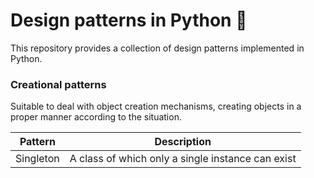 # Design patterns in Python :snake:

This repository provides a collection of design patterns implemented in Python.

###  Creational patterns

Suitable to deal with object creation mechanisms, creating objects in a proper manner according to the situation.

| Pattern        | Description                                                         |
| -------------- | ------------------------------------------------------------------- |
| Singleton      | A class of which only a single instance can exist                   |